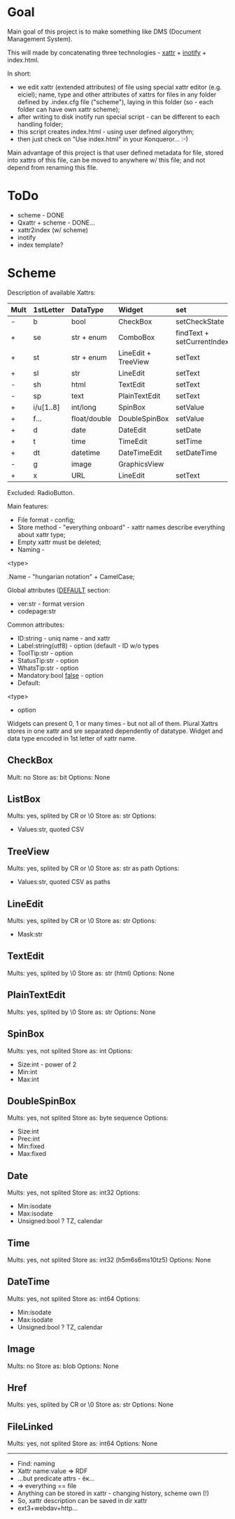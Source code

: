 # Goal #
Main goal of this project is to make something like DMS (Document Management System).

This will made by concatenating three technologies - [xattr](http://en.wikipedia.org/wiki/Xattr) + [inotify](http://en.wikipedia.org/wiki/Inotify) + index.html.

In short:
  * we edit xattr (extended attributes) of file using special xattr editor (e.g. eiciel); name, type and other attributes of xattrs for files in any folder defined by .index.cfg file ("scheme"), laying in this folder (so - each folder can have own xattr scheme);
  * after writing to disk inotify run special script - can be different to each handling folder;
  * this script creates index.html - using user defined algorythm;
  * then just check on "Use index.html" in your Konqueror... :-)

Main advantage of this project is that user defined metadata for file, stored into xattrs of this file, can be moved to anywhere w/ this file; and not depend from renaming this file.

# ToDo #

  * scheme - DONE
  * Qxattr + scheme - DONE...
  * xattr2index (w/ scheme)
  * inotify
  * index template?

# Scheme #
Description of available Xattrs:

| **Mult** | **1stLetter** | **DataType** | **Widget** | set | get |
|:---------|:--------------|:-------------|:-----------|:----|:----|
| -        | b             | bool         | CheckBox   | setCheckState | isChecked |
| +        | se            | str + enum   | ComboBox   | findText + setCurrentIndex | currentText |
| +        | st            | str + enum   | LineEdit + TreeView | setText | text |
| +        | sl            | str          | LineEdit   | setText | text |
| -        | sh            | html         | TextEdit   | setText | toHtml |
| -        | sp            | text         | PlainTextEdit | setText | toPlainText |
| +        | i/u[1..8]     | int/long     | SpinBox    | setValue | value |
| +        | f...          | float/double | DoubleSpinBox | setValue | Value |
| +        | d             | date         | DateEdit   | setDate | date |
| +        | t             | time         | TimeEdit   | setTime | time |
| +        | dt            | datetime     | DateTimeEdit | setDateTime | dateTime |
| -        | g             | image        | GraphicsView |     |     |
| +        | x             | URL          | LineEdit   | setText | text |

Excluded: RadioButton.

Main features:
  * File format - config;
  * Store method - "everything onboard" - xattr names describe everything about xattr type;
  * Empty xattr must be deleted;
  * Naming - 

&lt;type&gt;

.Name - "hungarian notation" + CamelCase;

Global attributes ([DEFAULT](DEFAULT.md) section:
  * ver:str - format version
  * codepage:str

Common attributes:
  * ID:string - uniq name - and xattr
  * Label:string(utf8) - option (default - ID w/o types
  * ToolTip:str - option
  * StatusTip:str - option
  * WhatsTip:str - option
  * Mandatory:bool [false](false.md) - option
  * Default: 

&lt;type&gt;

 - option

Widgets can present 0, 1 or many times - but not all of them.
Plural Xattrs stores in one xattr and sre separated dependently of datatype.
Widget and data type encoded in 1st letter of xattr name.

## CheckBox ##
Mult: no
Store as: bit
Options: None

## ListBox ##
Mults: yes, splited by CR or \0
Store as: str
Options:
  * Values:str, quoted CSV

## TreeView ##
Mults: yes, splited by CR or \0
Store as: str as path
Options:
  * Values:str, quoted CSV as paths

## LineEdit ##
Mults: yes, splited by CR or \0
Store as: str
Options:
  * Mask:str

## TextEdit ##
Mults: yes, splited by \0
Store as: str (html)
Options: None

## PlainTextEdit ##
Mults: yes, splited by \0
Store as: str
Options: None

## SpinBox ##
Mults: yes, not splited
Store as: int
Options:
  * Size:int - power of 2
  * Min:int
  * Max:int

## DoubleSpinBox ##
Mults: yes, not splited
Store as: byte sequence
Options:
  * Size:int
  * Prec:int
  * Min:fixed
  * Max:fixed

## Date ##
Mults: yes, not splited
Store as: int32
Options:
  * Min:isodate
  * Max:isodate
  * Unsigned:bool
? TZ, calendar

## Time ##
Mults: yes, not splited
Store as: int32 (h5m6s6ms10tz5)
Options: None

## DateTime ##
Mults: yes, not splited
Store as: int64
Options:
  * Min:isodate
  * Max:isodate
  * Unsigned:bool
? TZ, calendar

## Image ##
Mults: no
Store as: blob
Options: None

## Href ##
Mults: yes, splited by CR or \0
Store as: str
Options: None

## FileLinked ##
Mults: yes, not splited
Store as: int64
Options: None


---

  * Find: naming
  * Xattr name:value => RDF
  * ...but predicate attrs - ёк...
  * => everything == file
  * Anything can be stored in xattr - changing history, scheme own (!)
  * So, xattr description can be saved in dir xattr
  * ext3+webdav+http...